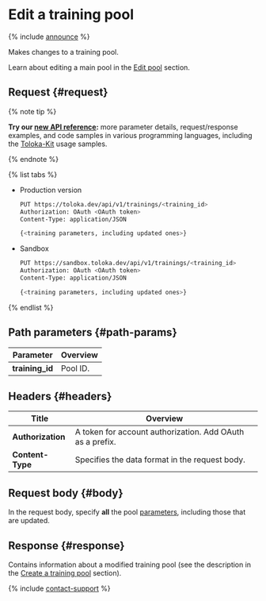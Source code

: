 # Edit a training pool

{% include [announce](../_includes/announce.md) %}

Makes changes to a training pool.

Learn about editing a main pool in the [Edit pool](edit-pool.md) section.

## Request {#request}

{% note tip %}

**Try our [new API reference](https://toloka.ai/docs/api/api-reference/#put-/trainings/-id-):** more parameter details, request/response examples, and code samples in various programming languages, including the [Toloka-Kit](../../toloka-kit/index.md) usage samples.

{% endnote %}

{% list tabs %}

- Production version

    ```bash
    PUT https://toloka.dev/api/v1/trainings/<training_id>
    Authorization: OAuth <OAuth token>
    Content-Type: application/JSON

    {<training parameters, including updated ones>}
    ```

- Sandbox

    ```bash
    PUT https://sandbox.toloka.dev/api/v1/trainings/<training_id>
    Authorization: OAuth <OAuth token>
    Content-Type: application/JSON

    {<training parameters, including updated ones>}
    ```

{% endlist %}

## Path parameters {#path-params}

Parameter | Overview
----- | -----
**training_id** | Pool ID.

## Headers {#headers}

Title | Overview
----- | -----
**Authorization** | A token for account authorization. Add OAuth as a prefix.
**Content-Type** | Specifies the data format in the request body.

## Request body {#body}

In the request body, specify **all** the pool [parameters](create-training.md#training-param), including those that are updated.

## Response {#response}

Contains information about a modified training pool (see the description in the [Create a training pool](create-training.md#response) section).

{% include [contact-support](../../guide/_includes/contact-support.md) %}
